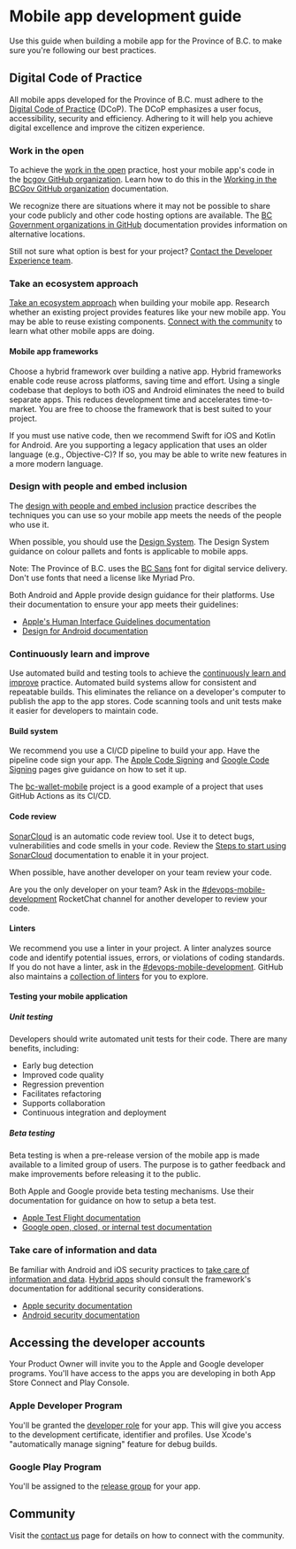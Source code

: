 # Mobile app development guide

Use this guide when building a mobile app for the Province of B.C. to make sure you're following our best practices.


## Digital Code of Practice

All mobile apps developed for the Province of B.C. must adhere to the [Digital Code of Practice](https://digital.gov.bc.ca/policies-standards/dcop/) (DCoP). The DCoP emphasizes a user focus, accessibility, security and efficiency. Adhering to it will help you achieve digital excellence and improve the citizen experience. 


### Work in the open

To achieve the [work in the open](https://digital.gov.bc.ca/policies-standards/dcop/open/) practice, host your mobile app's code in the [bcgov GitHub organization](https://github.com/bcgov). Learn how to do this in the [Working in the BCGov GitHub organization](https://docs.developer.gov.bc.ca/start-working-in-bcgov-github-organization/) documentation.


We recognize there are situations where it may not be possible to share your code publicly and other code hosting options are available. The [BC Government organizations in GitHub](https://docs.developer.gov.bc.ca/bc-government-organizations-in-github/) documentation provides information on alternative locations.

Still not sure what option is best for your project? [Contact the Developer Experience team](contact.md).

### Take an ecosystem approach

[Take an ecosystem approach](https://digital.gov.bc.ca/policies-standards/dcop/ecosystem/) when building your mobile app. Research whether an existing project provides features like your new mobile app. You may be able to reuse existing components. [Connect with the community](contact.md) to learn what other mobile apps are doing.


#### Mobile app frameworks
Choose a hybrid framework over building a native app. Hybrid frameworks enable code reuse across platforms, saving time and effort. Using a single codebase that deploys to both iOS and Android eliminates the need to build separate apps. This reduces development time and accelerates time-to-market. You are free to choose the framework that is best suited to your project.

If you must use native code, then we recommend Swift for iOS and Kotlin for Android. Are you supporting a legacy application that uses an older language (e.g., Objective-C)? If so, you may be able to write new features in a more modern language.

### Design with people and embed inclusion
 The [design with people and embed inclusion](https://digital.gov.bc.ca/policies-standards/dcop/design/) practice describes the techniques you can use so your mobile app meets the needs of the people who use it.

When possible, you should use the [Design System](https://developer.gov.bc.ca/Design-System/About-the-Design-System). The Design System guidance on colour pallets and fonts is applicable to mobile apps.

Note: The Province of B.C. uses the [BC Sans](https://www2.gov.bc.ca/gov/content/governments/services-for-government/policies-procedures/bc-visual-identity/bc-sans) font for digital service delivery. Don't use fonts that need a license like Myriad Pro. 

Both Android and Apple provide design guidance for their platforms. Use their documentation to ensure your app meets their guidelines:

* [Apple's Human Interface Guidelines documentation](https://developer.apple.com/design/human-interface-guidelines/)
* [Design for Android documentation](https://developer.android.com/design/ui)

### Continuously learn and improve
Use automated build and testing tools to achieve the [continuously learn and improve](https://digital.gov.bc.ca/policies-standards/dcop/learn/) practice. Automated build systems allow for consistent and repeatable builds. This eliminates the reliance on a developer's computer to publish the app to the app stores. Code scanning tools and unit tests make it easier for developers to maintain code.

#### Build system 
We recommend you use a CI/CD pipeline to build your app. Have the pipeline code sign your app. The [Apple Code Signing](apple_app_signing.md) and [Google Code Signing](google_app_signing.md) pages give guidance on how to set it up.

The [bc-wallet-mobile](https://github.com/bcgov/bc-wallet-mobile/blob/main/.github/workflows/main.yaml) project is a good example of a project that uses GitHub Actions as its CI/CD.

#### Code review 
[SonarCloud](https://sonarcloud.io/projects) is an automatic code review tool. Use it to detect bugs, vulnerabilities and code smells in your code. Review the [Steps to start using SonarCloud](https://github.com/BCDevOps/sonarqube#sonarcloud) documentation to enable it in your project.

When possible, have another developer on your team review your code. 

Are you the only developer on your team? Ask in the [#devops-mobile-development](https://chat.developer.gov.bc.ca/channel/devops-mobile-development) RocketChat channel for another developer to review your code.

#### Linters
We recommend you use a linter in your project. A linter analyzes source code and identify potential issues, errors, or violations of coding standards. If you do not have a linter, ask in the [#devops-mobile-development](https://chat.developer.gov.bc.ca/channel/devops-mobile-development). GitHub also maintains a [collection of linters](https://github.com/collections/clean-code-linters) for you to explore.


#### Testing your mobile application 

##### Unit testing
Developers should write automated unit tests for their code. There are many benefits, including:

* Early bug detection
* Improved code quality
* Regression prevention
* Facilitates refactoring
* Supports collaboration
* Continuous integration and deployment 

##### Beta testing
Beta testing is when a pre-release version of the mobile app is made available to a limited group of users. The purpose is to gather feedback and make improvements before releasing it to the public.

Both Apple and Google provide beta testing mechanisms. Use their documentation for guidance on how to setup a beta test. 

* [Apple Test Flight documentation ](https://testflight.apple.com)
* [Google open, closed, or internal test documentation](https://support.google.com/googleplay/android-developer/answer/9845334?_ga=2.169255906.2142663607.1689618205-739144597.1687798630&_gac=1.113072630.1689622677.Cj0KCQjwzdOlBhCNARIsAPMwjbyTBfVF_kq-S5EIOdSu5Nk7skdlUlcE1ZScROR1wINBW54EBuk1k5AaAsxzEALw_wcB)

### Take care of information and data

Be familiar with Android and iOS security practices to [take care of information and data](https://digital.gov.bc.ca/policies-standards/dcop/data/). [Hybrid apps](developer.md#mobile-app-frameworks) should consult the framework's documentation for additional security considerations.

* [Apple security documentation](https://developer.apple.com/documentation/security)
* [Android security documentation](https://developer.android.com/training/articles/security-tips)



## Accessing the developer accounts
Your Product Owner will invite you to the Apple and Google developer programs. You'll have access to the apps you are developing in both App Store Connect and Play Console.

### Apple Developer Program

You'll be granted the [developer role](app_management.md#developer-role) for your app. This will give you access to the development certificate, identifier and profiles. Use Xcode's "automatically manage signing" feature for debug builds. 

### Google Play Program

You'll be assigned to the [release group](app_management.md#release-permission-group) for your app. 


## Community

Visit the [contact us](contact.md) page for details on how to connect with the community.
